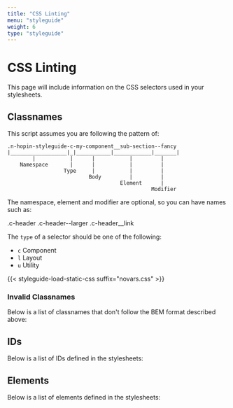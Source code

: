 ```yaml
---
title: "CSS Linting"
menu: "styleguide"
weight: 6
type: "styleguide"
---
```


# CSS Linting

This page will include information on the CSS selectors used in your stylesheets.

## Classnames

This script assumes you are following the pattern of:

```
.n-hopin-styleguide-c-my-component__sub-section--fancy
|__________________|_|___________|____________|_______|
        |           |      |           |         |
    Namespace       |      |           |         |
                  Type     |           |         |
                          Body         |         |
                                    Element      |
                                              Modifier
```

The namespace, element and modifier are optional, so you can
have names such as:

.c-header
.c-header--larger
.c-header__link

The `type` of a selector should be one of the following:

- `c` Component
- `l` Layout
- `u` Utility

{{< styleguide-load-static-css suffix="novars.css" >}}

<div class='n-hopin-styleguide-js-bem-classnames'></div>

### Invalid Classnames

Below is a list of classnames that don't follow the BEM
format described above:

<div class='n-hopin-styleguide-js-invalid-classnames'></div>

## IDs

Below is a list of IDs defined in the stylesheets:

<div class='n-hopin-styleguide-js-ids'></div>

## Elements

Below is a list of elements defined in the stylesheets:

<div class='n-hopin-styleguide-js-elements'></div>
